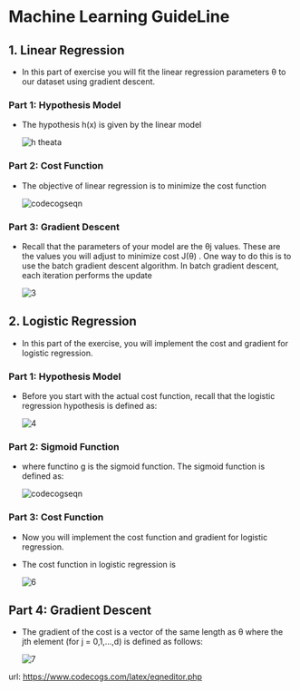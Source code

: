 # Machine Learning GuideLine

## 1. Linear Regression

- In this part of exercise you will fit the linear regression parameters θ to our dataset using gradient descent.

### Part 1: Hypothesis Model
- The hypothesis h(x) is given by the linear model

	![h theata](https://user-images.githubusercontent.com/38908132/49339027-7dab1680-f66e-11e8-91f4-0352437d0935.gif)
	
### Part 2: Cost Function

- The objective of linear regression is to minimize the cost function

	![codecogseqn](https://user-images.githubusercontent.com/38908132/49338989-beeef680-f66d-11e8-8b51-a9865da43f0c.gif)

### Part 3: Gradient Descent
- Recall that the parameters of your model are the θj values. These are the values you will adjust to minimize cost  J(θ) . One way to do this is to use the batch gradient descent algorithm. In batch gradient descent, each iteration performs the update

	![3](https://user-images.githubusercontent.com/38908132/49339052-104bb580-f66f-11e8-9068-016b9c7ef3ba.gif)


## 2. Logistic Regression
- In this part of the exercise, you will implement the cost and gradient for logistic regression.

### Part 1: Hypothesis Model
- Before you start with the actual cost function, recall that the logistic regression hypothesis is defined as:
	
	![4](https://user-images.githubusercontent.com/38908132/49339107-31f96c80-f670-11e8-9722-b81b12ab64e8.gif)

### Part 2: Sigmoid Function
- where functino g is the sigmoid function. The sigmoid function is defined as:

	![codecogseqn](https://user-images.githubusercontent.com/38908132/49339128-69681900-f670-11e8-9efc-5832bc513138.gif)

### Part 3: Cost Function
- Now you will implement the cost function and gradient for logistic regression.
- The cost function in logistic regression is
	
	![6](https://user-images.githubusercontent.com/38908132/49339154-fad78b00-f670-11e8-8aa4-bd5e2ff23b9a.gif)

## Part 4: Gradient Descent
- The gradient of the cost is a vector of the same length as θ where the jth element (for j = 0,1,...,d) is defined as follows:

	![7](https://user-images.githubusercontent.com/38908132/49339182-64f03000-f671-11e8-9309-95809ff07230.gif)
	
url: https://www.codecogs.com/latex/eqneditor.php
